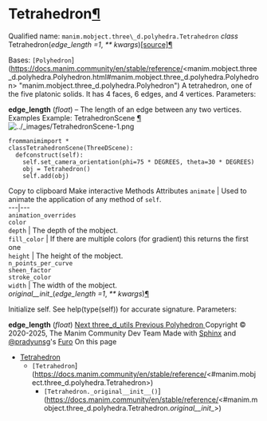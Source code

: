 # Tetrahedron[¶](https://docs.manim.community/en/stable/reference/<#tetrahedron> "Link to this heading")
Qualified name: `manim.mobject.three\_d.polyhedra.Tetrahedron`
_class_ Tetrahedron(_edge_length =1_, _** kwargs_)[[source]](https://docs.manim.community/en/stable/reference/<../_modules/manim/mobject/three_d/polyhedra.html#Tetrahedron>)[¶](https://docs.manim.community/en/stable/reference/<#manim.mobject.three_d.polyhedra.Tetrahedron> "Link to this definition")
    
Bases: `[Polyhedron`](https://docs.manim.community/en/stable/reference/<manim.mobject.three_d.polyhedra.Polyhedron.html#manim.mobject.three_d.polyhedra.Polyhedron> "manim.mobject.three_d.polyhedra.Polyhedron")
A tetrahedron, one of the five platonic solids. It has 4 faces, 6 edges, and 4 vertices.
Parameters:
    
**edge_length** (_float_) – The length of an edge between any two vertices.
Examples
Example: TetrahedronScene [¶](https://docs.manim.community/en/stable/reference/<#tetrahedronscene>)
![../_images/TetrahedronScene-1.png](https://docs.manim.community/en/stable/_images/TetrahedronScene-1.png)
```
frommanimimport *
classTetrahedronScene(ThreeDScene):
  defconstruct(self):
    self.set_camera_orientation(phi=75 * DEGREES, theta=30 * DEGREES)
    obj = Tetrahedron()
    self.add(obj)

```
Copy to clipboard
Make interactive
Methods
Attributes
`animate` | Used to animate the application of any method of `self`.  
---|---  
`animation_overrides`  
`color`  
`depth` | The depth of the mobject.  
`fill_color` | If there are multiple colors (for gradient) this returns the first one  
`height` | The height of the mobject.  
`n_points_per_curve`  
`sheen_factor`  
`stroke_color`  
`width` | The width of the mobject.  
_original__init__(_edge_length =1_, _** kwargs_)[¶](https://docs.manim.community/en/stable/reference/<#manim.mobject.three_d.polyhedra.Tetrahedron._original__init__> "Link to this definition")
    
Initialize self. See help(type(self)) for accurate signature.
Parameters:
    
**edge_length** (_float_)
[ Next three_d_utils ](https://docs.manim.community/en/stable/reference/<manim.mobject.three_d.three_d_utils.html>) [ Previous Polyhedron ](https://docs.manim.community/en/stable/reference/<manim.mobject.three_d.polyhedra.Polyhedron.html>)
Copyright © 2020-2025, The Manim Community Dev Team 
Made with [Sphinx](https://docs.manim.community/en/stable/reference/<https:/www.sphinx-doc.org/>) and [@pradyunsg](https://docs.manim.community/en/stable/reference/<https:/pradyunsg.me>)'s [Furo](https://docs.manim.community/en/stable/reference/<https:/github.com/pradyunsg/furo>)
On this page 
  * [Tetrahedron](https://docs.manim.community/en/stable/reference/<#>)
    * `[Tetrahedron`](https://docs.manim.community/en/stable/reference/<#manim.mobject.three_d.polyhedra.Tetrahedron>)
      * `[Tetrahedron._original__init__()`](https://docs.manim.community/en/stable/reference/<#manim.mobject.three_d.polyhedra.Tetrahedron._original__init__>)


